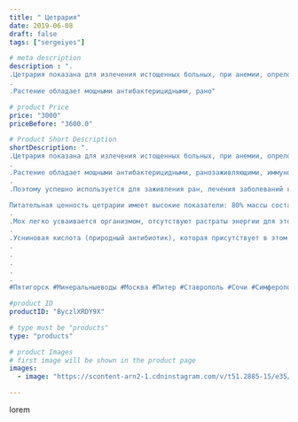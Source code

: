 ```yaml
---
title: " Цетрария"
date: 2019-06-08
draft: false
tags: ["sergeiyes"]

# meta description
description : ".
.Цетрария показана для излечения истощенных больных, при анемии, опрелостях и ожогах, язвах и гастритах.
.
.Растение обладает мощными антибактерицидными, рано"

# product Price
price: "3000"
priceBefore: "3600.0"

# Product Short Description
shortDescription: ".
.Цетрария показана для излечения истощенных больных, при анемии, опрелостях и ожогах, язвах и гастритах.
.
.Растение обладает мощными антибактерицидными, ранозаживляющими, иммуностимулирующими свойствами.
.
.Поэтому успешно используется для заживления ран, лечения заболеваний кожи, инфекционных недугов, от кашля.

Питательная ценность цетрарии имеет высокие показатели: 80% массы составляют углеводы, 2% //- жиры, 3% //- белки.
.
.Мох легко усваивается организмом, отсутствуют растраты энергии для этого процесса. Он показан для истощенных больных и после тяжелых инфекционных болезней.
.
.Усниновая кислота (природный антибиотик), которая присутствует в этом мхе, очищает воздух от вредных организмов и веществ.
.
.
.
.
.
#Пятигорск #Минеральныеводы #Москва #Питер #Ставрополь #Сочи #Симферополь #Севастополь #УФО #Анапа #Краснодар #Екатеринбург #Челябинск #Ессентуки #Железноводск #Кисловодск #бизнес #Ростовнадону #gruppazahvata #крым #sergeystar  #Волгоград"

#product ID
productID: "ByczlXRDY9X"

# type must be "products"
type: "products"

# product Images
# first image will be shown in the product page
images:
  - image: "https://scontent-arn2-1.cdninstagram.com/v/t51.2885-15/e35/61016535_621746831679294_273633703713127223_n.jpg?se=7&tp=1&_nc_ht=scontent-arn2-1.cdninstagram.com&_nc_cat=106&_nc_ohc=TEeCVnBpy7MAX-snY8J&ccb=7-4&oh=9396ed1c744979942a01d0987e3f8920&oe=608475BC&_nc_sid=86f79a&ig_cache_key=MjA2MTc0OTU5NzQwMzcxMzM2Nw%3D%3D.2-ccb7-4"

---
```

lorem
